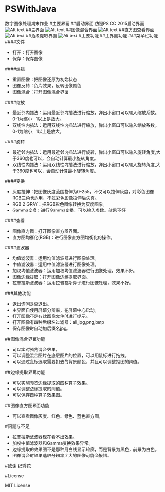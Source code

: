 # PSWithJava
数字图像处理期末作业
#主要界面
##启动界面
仿照PS CC 2015启动界面
![Alt text](https://raw.githubusercontent.com/jacobba/PSWithJava/master/screenshots/5.png)
##主界面
![Alt text](https://raw.githubusercontent.com/jacobba/PSWithJava/master/screenshots/4.png)
##图像混合界面
![Alt text](https://raw.githubusercontent.com/jacobba/PSWithJava/master/screenshots/3.png)
##直方图查看界面
![Alt text](https://raw.githubusercontent.com/jacobba/PSWithJava/master/screenshots/2.png)
##边缘提取界面
![Alt text](https://raw.githubusercontent.com/jacobba/PSWithJava/master/screenshots/1.png)
#主要功能
##主界面功能
###菜单栏功能
####文件
- 打开：打开图像
- 保存：保存图像

####编辑
- 重置图像：把图像还原为初始状态
- 图像反转：负片效果，反转图像颜色
- 图像混合：打开图像混合界面


####缩放
- 最近邻内插法：运用最近邻内插法进行缩放，弹出小窗口可以输入缩放系数。0-1为缩小，1以上是放大。
- 双线性内插法：运用双线性内插法进行缩放，弹出小窗口可以输入缩放系数。0-1为缩小，1以上是放大。


####旋转
- 最近邻内插法：运用最近邻内插法进行旋转，弹出小窗口可以输入旋转角度,大于360度也可以，会自动计算最小旋转角度。
- 双线性内插法：运用双线性内插法进行缩放，弹出小窗口可以输入旋转角度,大于360度也可以，会自动计算最小旋转角度。


####变换
- 灰度拉伸：把图像灰度范围拉伸为0-255，不仅可以拉伸灰度，对彩色图像RGB三色也适用，不过彩色图像拉伸后失真。
- RGB 2 GRAY：把RGB彩色图像转换为灰度图像。
- Gamma变换：进行Gamma变换，可以输入参数。效果不好

####查看
- 图像直方图：打开图像直方图界面。
- 直方图均衡化(RGB)：进行图像直方图均衡化的操作。

####滤波器
- 均值滤波器：运用均值滤波器进行图像处理。
- 中值滤波器：运用中值滤波器进行图像处理。
- 加权均值滤波器：运用加权均值滤波器进行图像处理，效果不好。
- 图像边缘提取：打开图像边缘提取界面。
- 拉普拉斯滤波器：运用拉普拉斯算子进行图像处理，效果不好。

###其他功能
- 退出询问是否退出。
- 主界面自使用屏幕分辨率，在屏幕中心启动。
- 打开图像不是有效图像文件时进行提示。
- 打开图像有四种后缀名过滤器：all,jpg,png,bmp
- 保存图像时自动加后缀名jpg。

##图像混合界面功能
- 可以实时预览混合效果。
- 可以调整混合图片在底层图片的位置，可以用鼠标进行拖拽。
- 可以通过鼠标选取需要扣去的背景颜色，并且可以调整抠图的阈值。

##边缘提取界面功能
- 可以实施预览边缘提取的四种算子效果。
- 可以调整边缘提取的阈值。
- 可以保存四种算子效果图。


##图像直方图界面功能
- 可以查看图像灰度、红色、绿色、蓝色直方图。

#问题与不足
- 拉普拉斯滤波器现在看不出效果。
- 加权中值滤波器和Gamma变换效果异常。
- 边缘提取的效果图不是那种用白线显示轮廓，而是背景为黑色，前景为白色。
- 图像混合时如果选取分辨率太大的图像可能会报错。


#致谢
纪秀花

#License

MIT License
